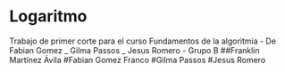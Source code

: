 # Logaritmo
Trabajo de primer corte para el curso Fundamentos de la algoritmia - De Fabian Gomez _ Gilma Passos _ Jesus Romero - Grupo B
##Franklin Martínez Ávila
#Fabian Gomez Franco
#Gilma Passos 
#Jesus Romero
